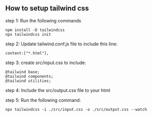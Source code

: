 ## How to setup tailwind css

step 1: Run the following commands

```
npm install -D tailwindcss
npx tailwindcss init
```

step 2: Update tailwind.conf.js file to include this line:
```
content:["*.html"],
```

step 3: create src/input.css to include:
```
@tailwind base;
@tailwind components;
@tailwind utilities;
```

step 4: Include the src/output.css file to your html

step 5: Run the following command:
```
npx tailwindcss -i ./src/input.css -o ./src/output.css --watch
```